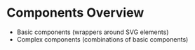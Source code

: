 # Components Overview

- Basic components (wrappers around SVG elements)
- Complex components (combinations of basic components)